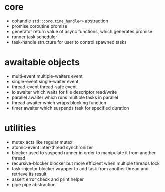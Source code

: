# core
- cohandle      `std::coroutine_handle<>` abstraction
- promise       coroutine promise
- generator     return value of async functions, which generates promise
- runner        task scheduler
- task-handle   structure for user to control spawned tasks

# awaitable objects
- multi-event   multiple-waiters event
- single-event  single-waiter event
- thread-event  thread-safe event
- io            awaiter which waits for file descriptor read/write
- parallel      awaiter which runs multiple tasks in parallel
- thread        awaiter which wraps blocking function
- timer         awaiter which suspends task for specified duration

# utilities
- mutex             acts like regular mutex
- atomic-event      inter-thread synchronizer
- blocker           used to suspend runner in order to manipulate it from another thread
- recursive-blocker blocker but more efficient when multiple threads lock
- task-injector     blocker wrapper to add task from another thread and retrieve its result
- assert            error check and print helper
- pipe              pipe abstraction

